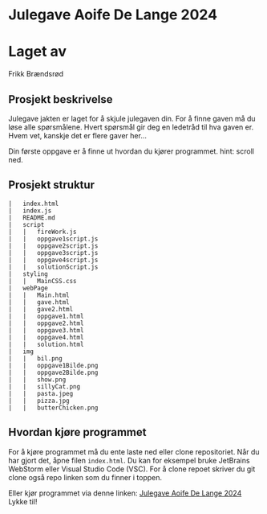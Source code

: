 # Julegave Aoife De Lange 2024

# Laget av
Frikk Brændsrød

## Prosjekt beskrivelse
Julegave jakten er laget for å skjule julegaven din. For å finne gaven må du løse alle spørsmålene. Hvert spørsmål gir deg en ledetråd til hva gaven er.
Hvem vet, kanskje det er flere gaver her...

Din første oppgave er å finne ut hvordan du kjører programmet. hint: scroll ned.

## Prosjekt struktur
```
|   index.html
|   index.js
|   README.md
|   script
|   |   fireWork.js
|   |   oppgave1script.js
|   |   oppgave2script.js
|   |   oppgave3script.js
|   |   oppgave4script.js
|   |   solutionScript.js
|   styling
|   |   MainCSS.css
|   webPage
|   |   Main.html
|   |   gave.html
|   |   gave2.html
|   |   oppgave1.html
|   |   oppgave2.html
|   |   oppgave3.html
|   |   oppgave4.html
|   |   solution.html
|   img
|   |   bil.png
|   |   oppgave1Bilde.png
|   |   oppgave2Bilde.png
|   |   show.png
|   |   sillyCat.png
|   |   pasta.jpeg
|   |   pizza.jpg
|   |   butterChicken.png
```

## Hvordan kjøre programmet
For å kjøre programmet må du ente laste ned eller clone repositoriet.
Når du har gjort det, åpne filen `index.html`. Du kan for eksempel bruke JetBrains WebStorm eller Visual Studio Code (VSC).
For å clone repoet skriver du git clone også repo linken som du finner i toppen.

Eller kjør programmet via denne linken: [Julegave Aoife De Lange 2024](https://frikkbre.github.io/index.html)
Lykke til!
